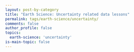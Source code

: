 ```yaml
---
layout: post-by-category
title: "Earth Science: Uncertainty related data lessons"
permalink: tags/earth-science/uncertainty/
comments: false
author_profile: false
topics:
  earth-science: 'uncertainty'
is-main-topic: false
---
```


